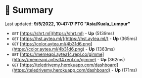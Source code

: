 # 📖 Summary
Last updated: **9/5/2022, 10:47:17 PTG "Asia/Kuala_Lumpur"**

- `GET` [https://shrt.ml](https://shrt.ml) - **Up** (5139ms)
- `GET` [https://hst.aytea.ml/](https://hst.aytea.ml/) - **Up** (365ms)
- `GET` [https://color.aytea.ml/4b31d6.png](https://color.aytea.ml/4b31d6.png) - **Up** (1363ms)
- `GET` [https://memeapi.aytea14.repl.co/gimme](https://memeapi.aytea14.repl.co/gimme) - **Up** (362ms)
- `GET` [https://teledrivemy.herokuapp.com/dashboard](https://teledrivemy.herokuapp.com/dashboard) - **Up** (171ms)

